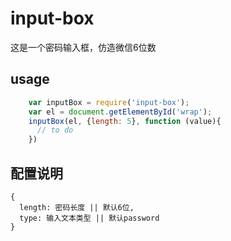 # input-box

这是一个密码输入框，仿造微信6位数

## usage

```javascript
    var inputBox = require('input-box');
    var el = document.getElementById('wrap');
    inputBox(el, {length: 5}, function (value){
      // to do
    })
```

## 配置说明
```
{
  length: 密码长度 || 默认6位,
  type: 输入文本类型 || 默认password
}
```

